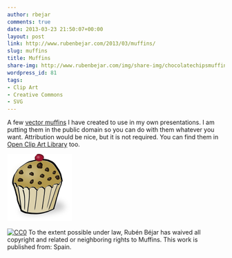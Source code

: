 ```yaml
---
author: rbejar
comments: true
date: 2013-03-23 21:50:07+00:00
layout: post
link: http://www.rubenbejar.com/2013/03/muffins/
slug: muffins
title: Muffins
share-img: http://www.rubenbejar.com/img/share-img/chocolatechipsmuffin.png
wordpress_id: 81
tags:
- Clip Art
- Creative Commons
- SVG
---
```


A few [vector muffins](/download/Muffins_SVG.zip) I have created to use in my own presentations. I am putting them in the public domain so you can do with them whatever you want. Attribution would be nice, but it is not required. You can find them in [Open Clip Art Library](http://openclipart.org/) too.

![Chocolate Chips Muffin](/img/thumbs/chocolatechipsmuffin.png)

<a rel="license" href="http://creativecommons.org/publicdomain/zero/1.0/"> <img src="http://i.creativecommons.org/p/zero/1.0/88x31.png" style="border-style: none;" alt="CC0" /></a> To the extent possible under law, Rubén Béjar has waived all copyright and related or neighboring rights to Muffins. This work is published from: Spain.



